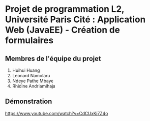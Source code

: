# Projet de programmation L2, Université Paris Cité : Application Web (JavaEE) - Création de formulaires #

## Membres de l'équipe du projet ##
1. Huihui Huang
2. Leonard Namolaru
3. Ndeye Pathe Mbaye
4. Rhidine Andriamihaja

## Démonstration ##
https://www.youtube.com/watch?v=CdCUxKj7Z4o
